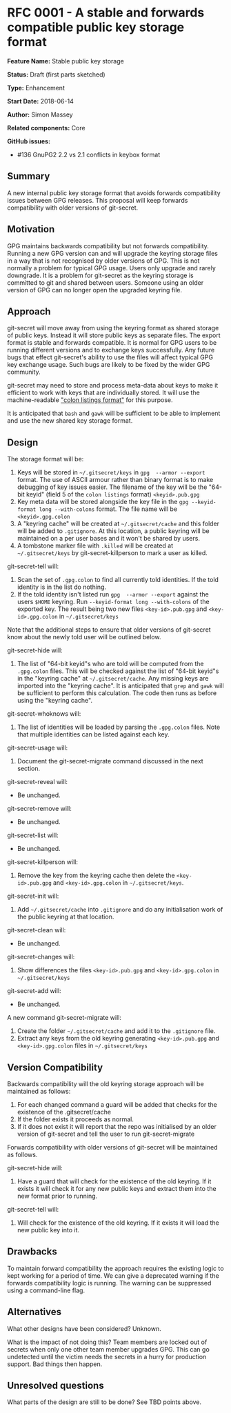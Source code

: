 # RFC 0001 - A stable and forwards compatible public key storage format

**Feature Name:** Stable public key storage

**Status:** Draft (first parts sketched)

**Type:** Enhancement

**Start Date:** 2018-06-14

**Author:** Simon Massey

**Related components:** Core

**GitHub issues:** 

* #136 GnuPG2 2.2 vs 2.1 conflicts in keybox format

## Summary

A new internal public key storage format that avoids forwards compatibility issues between GPG releases. This proposal will keep forwards compatibility with older versions of git-secret. 

## Motivation

GPG maintains backwards compatibility but not forwards compatibility. Running a new GPG version can and will upgrade the keyring storage files in a way that is not recognised by older versions of GPG. This is not normally a problem for typical GPG usage. Users only upgrade and rarely downgrade. It is a problem for git-secret as the keyring storage is committed to git and shared between users. Someone using an older version of GPG can no longer open the upgraded keyring file. 

## Approach

git-secret will move away from using the keyring format as shared storage of public keys. Instead it will store public keys as separate files. The export format is stable and forwards compatible. It is normal for GPG users to be running different versions and to exchange keys successfully. Any future bugs that effect git-secret's ability to use the files will affect typical GPG key exchange usage. Such bugs are likely to be fixed by the wider GPG community. 

git-secret may need to store and process meta-data about keys to make it efficient to work with keys that are individually stored. It will use the machine-readable ["colon listings format"](https://git.gnupg.org/cgi-bin/gitweb.cgi?p=gnupg.git;a=blob_plain;f=doc/DETAILS) for this purpose. 

It is anticipated that `bash` and `gawk` will be sufficient to be able to implement and use the new shared key storage format. 

## Design

The storage format will be: 

1. Keys will be stored in `~/.gitsecret/keys` in `gpg  --armor --export` format. The use of ASCII armour rather than binary format is to make debugging of key issues easier. The filename of the key will be the "64-bit keyid" (field 5 of the `colon listings` format) `<keyid>.pub.gpg`
1. Key meta data will be stored alongside the key file in the `gpg --keyid-format long --with-colons` format. The file name will be `<keyid>.gpg.colon`
1. A "keyring cache" will be created at `~/.gitsecret/cache` and this folder will be added to `.gitignore`. At this location, a public keyring will be maintained on a per user bases and it won't be shared by users. 
1. A tombstone marker file with  <keyid>`.killed` will be created at `~/.gitsecret/keys` by git-secret-killperson to mark a user as killed. 

git-secret-tell will: 

1. Scan the set of `.gpg.colon` to find all currently told identities. If the told identity is in the list do nothing. 
1. If the told identity isn't listed run `gpg  --armor --export` against the users `$HOME` keyring. Run `--keyid-format long --with-colons` of the exported key. The result being two new files `<key-id>.pub.gpg` and `<key-id>.gpg.colon` in `~/.gitsecret/keys`

Note that the additional steps to ensure that older versions of git-secret know about the newly told user will be outlined below. 

git-secret-hide will: 

1. The list of "64-bit keyid"s who are told will be computed from the `.gpg.colon` files. This will be checked against the list of "64-bit keyid"s in the "keyring cache" at `~/.gitsecret/cache`. Any missing keys are imported into the "keyring cache". It is anticipated that `grep` and `gawk` will be sufficient to perform this calculation. The code then runs as before using the "keyring cache". 

git-secret-whoknows will:

1. The list of identities will be loaded by parsing the `.gpg.colon` files. Note that multiple identities can be listed against each key. 

git-secret-usage will:

1. Document the git-secret-migrate command discussed in the next section. 

git-secret-reveal will:

* Be unchanged.  

git-secret-remove will:

* Be unchanged. 

git-secret-list will:

* Be unchanged. 

git-secret-killperson will:

1. Remove the key from the keyring cache then delete the `<key-id>.pub.gpg` and `<key-id>.gpg.colon` in `~/.gitsecret/keys`.

git-secret-init will:

1. Add `~/.gitsecret/cache` into `.gitignore` and do any initialisation work of the public keyring at that location. 

git-secret-clean will:

* Be unchanged. 

git-secret-changes will:

1. Show differences the files `<key-id>.pub.gpg` and `<key-id>.gpg.colon` in `~/.gitsecret/keys`

git-secret-add will:

* Be unchanged. 

A new command git-secret-migrate will:

1. Create the folder `~/.gitsecret/cache` and add it to the `.gitignore` file. 
1. Extract any keys from the old keyring generating `<key-id>.pub.gpg` and `<key-id>.gpg.colon` files in `~/.gitsecret/keys`

## Version Compatibility

Backwards compatibility will the old keyring storage approach will be maintained as follows:

1. For each changed command a guard will be added that checks for the existence of the .gitsecret/cache
1. If the folder exists it proceeds as normal.
1. If it does not exist it will report that the repo was initialised by an older version of git-secret and tell the user to run git-secret-migrate

Forwards compatibility with older versions of git-secret will be maintained as follows. 

git-secret-hide will:

1. Have a guard that will check for the existence of the old keyring. If it exists it will check it for any new public keys and extract them into the new format prior to running. 

git-secret-tell will:

1. Will check for the existence of the old keyring. If it exists it will load the new public key into it. 

## Drawbacks

To maintain forward compatibility the approach requires the existing logic to kept working for a period of time. We can give a deprecated warning if the forwards compatibility logic is running. The warning can be suppressed using a command-line flag. 

## Alternatives

What other designs have been considered? Unknown. 

What is the impact of not doing this? Team members are locked out of secrets when only one other team member upgrades GPG. This can go undetected until the victim needs the secrets in a hurry for production support. Bad things then happen. 

## Unresolved questions

What parts of the design are still to be done? See TBD points above. 
